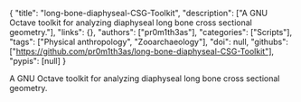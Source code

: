 {
  "title": "long-bone-diaphyseal-CSG-Toolkit",
  "description": ["A GNU Octave toolkit for analyzing diaphyseal long bone cross sectional geometry."],
  "links": {},
  "authors": ["pr0m1th3as"],
  "categories": ["Scripts"],
  "tags": ["Physical anthropology", "Zooarchaeology"],
  "doi": null,
  "githubs": ["https://github.com/pr0m1th3as/long-bone-diaphyseal-CSG-Toolkit"],
  "pypis": [null]
}

<!-- Generated by csv2md.R – do not edit by hand -->

A GNU Octave toolkit for analyzing diaphyseal long bone cross sectional geometry.